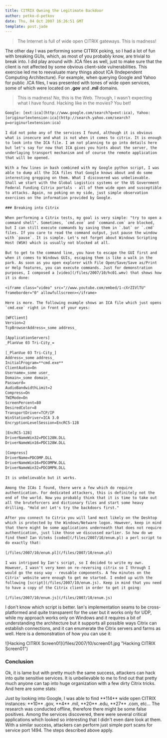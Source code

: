 ```yaml
---
title: CITRIX Owning the Legitimate Backdoor
author: petko-d-petkov
date: Thu, 04 Oct 2007 16:26:51 GMT
template: post.jade
---
```


> The Internet is full of wide open CITRIX gateways. This is madness!

The other day I was performing some CITRIX poking, so I had a lot of fun with breaking GUIs, which, as most of you probably know, are trivial to break into. I did play around with .ICA files as well, just to make sure that the client is not affected by some obvious client-side vulnerabilities. This exercise led me to reevaluate many things about ICA (Independent Computing Architecture). For example, when querying Google and Yahoo for public .ICA files, I was presented with tones of wide open services, some of which were located on **.gov** and **.mil** domains.

> This is madness! No, this is the Web. Through, I wasn't expecting what I have found. Hacking like in the movies? You bet!

    Google: [ext:ica](http://www.google.com/search?q=ext:ica), Yahoo: [originurlextension:ica](http://search.yahoo.com/search?p=originurlextension:ica)

    I did not poke any of the services I found, although it is obvious what is insecure and what is not when it comes to citrix. It is enough to look into the ICA file. I am not planning to go into details here but let's say for now that ICA gives you hints about the server, the underlaying transport mechanism and of course the remote application that will be opened.

    With a few lines in bash combined with my Google python script, I was able to dump all the ICA files that Google knows about and do some interesting grepping on them. What I discovered was unbelievable. Shall we start with the Global Logistics systems or the US Government Federal Funding Citrix portals - all of them wide open and susceptible to attacks. Again, no poking on my side, just simple observation exercises on the information provided by Google.

    ### Breaking into Citrix

    When performing a Citrix tests, my goal is very simple: "try to open a command shell". Sometimes, `cmd.exe` and `command.com` are blocked, but I can still execute commands by saving them in `.bat` or `.cmd` files. If you care to read the command output, just pause the window with `pause`. It is simple. Let's not forget about Windows Scripting Host (WSH) which is usually not blocked at all.

    But to get to the command line, you have to escape the GUI first and when it comes to Windows GUIs, escaping them is like a walk in the park. As soon as you open explorer with File Open/Save/Save as/Print or Help features, you can execute commands. Just for demonstration purposes, I composed a [video](/files/2007/10/hc01.wmv) that shows how it is done:

    <iframe class="video" src="//www.youtube.com/embed/1-cXrZIVlTU" frameborder="0" allowfullscreen></iframe>

    Here is more. The following example shows an ICA file which just opens `cmd.exe` right in front of your eyes:

    [WFClient]
    Version=2
    TcpBrowserAddress=_some address_

    [ApplicationServers]
    _PlanVue 03 Tri-City_=

    [_PlanVue 03 Tri-City_]
    Address=_some address_
    InitialProgram=**cmd.exe**
    ClientAudio=On
    Username=_some user_
    Domain=_some domain_
    Password=
    AudioBandwidthLimit=2
    Compress=On
    TWIMode=On
    ScreenPercent=80
    DesiredColor=8
    TransportDriver=TCP/IP
    WinStationDriver=ICA 3.0
    EncryptionLevelSession=EncRC5-128

    [EncRC5-128]
    DriverNameWin32=PDC128N.DLL
    DriverNameWin16=PDC128W.DLL

    [Compress]
    DriverName=PDCOMP.DLL
    DriverNameWin16=PDCOMPW.DLL
    DriverNameWin32=PDCOMPN.DLL

    It is unbelievable but it works.

    Among the ICAs I found, there were a few which do require authentication. For dedicated attackers, this is definitely not the end of the world. Now you probably think that it is time to take out all the bruteforcers and dictionary files and start some heavy drilling. "Hold on! Let's try the backdoors first."

    After you connect to Citrix you will land most likely on the Desktop which is protected by the Windows/Netware logon. However, keep in mind that there might be some applications underneath that does not require authentication, just like those we discussed earlier. So how do we find them? Ian Viteks [coded](/files/2007/10/enum.pl) a perl script to do exactly that:

    [/files/2007/10/enum.pl](/files/2007/10/enum.pl)

    I was intrigued by Ian's script, so I decided to write my own. However, I wasn't very keen on re-reversing citrix so I through I would go the easy way - reusable components. A few minutes on the Citrix' website were enough to get me started. I ended up with the following [script](/files/2007/10/enum.js). Keep in mind that you need to have a copy of the Citrix client in order to get it going:

    [/files/2007/10/enum.js](/files/2007/10/enum.js)

I don't know which script is better.  Ian's implementation seams to be cross-platformed and quite transparent for the user but it works only for UDP, while my approach works only on Windows and it requires a bit of understanding the architecture but it supports all possible ways Citrix can establish connections, and it can enumerate the Citrix servers and farms as well. Here is a demonstration of how you can use it:

<div class="screen">![Hacking CITRIX Screen01](/files/2007/10/screen01.jpg "Hacking CITRIX Screen01")</div>

### Conclusion

Ok, it is lame but with pretty much the same success, attackers can hack into quite sensitive services. It is unbelievable to me to find out that pretty much anyone can tap into huge organization with a few dirty Citrix tricks. And here are some stats:

<div class="message">Just by looking into Google, I was able to find **114** wide open CITRIX instances: **10** .gov, **4** .mil, **20** .edu, **27** .com, etc... The research was conducted offline, therefore there might be some false positives. Among the services discovered, there were several critical applications which looked so interesting that I didn't even dare look at them. With a similar success, attackers can perform just simple port scans for service port 1494. The steps described above apply.</div>
